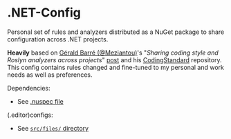# .NET-Config
Personal set of rules and analyzers distributed as a NuGet package to share configuration across .NET projects.

**Heavily** based on [Gérald Barré (@Meziantou)](https://github.com/meziantou)'s "*Sharing coding style and Roslyn analyzers across projects*" [post](https://www.meziantou.net/sharing-coding-style-and-roslyn-analyzers-across-projects.htm) and his [CodingStandard](https://github.com/meziantou/Meziantou.DotNet.CodingStandard) repository.
This config contains rules changed and fine-tuned to my personal and work needs as well as preferences.

Dependencies:
- See [.nuspec file](./Kiruyuto.DotNet.Config.nuspec)

(.editor)configs:
- See [`src/files/` directory](./src/files/)